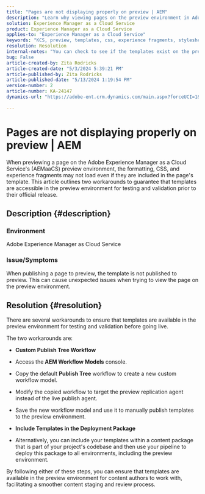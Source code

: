 ```yaml
---
title: "Pages are not displaying properly on preview | AEM"
description: "Learn why viewing pages on the preview environment in Adobe Experience Manager as a Cloud Service doesn't display the pages correctly."
solution: Experience Manager as a Cloud Service
product: Experience Manager as a Cloud Service
applies-to: "Experience Manager as a Cloud Service"
keywords: "KCS, preview, templates, css, experience fragments, stylesheets, publish, AEM, Experience Manager, AEMaaCS"
resolution: Resolution
internal-notes: "You can check to see if the templates exist on the preview server by port forwarding to the preview pod, and then using URL's like this to determine what templates exist: http://localhost:8881/conf/wknd/settings/wcm/templates.7.json"
bug: False
article-created-by: Zita Rodricks
article-created-date: "5/3/2024 5:39:21 PM"
article-published-by: Zita Rodricks
article-published-date: "5/13/2024 1:19:54 PM"
version-number: 2
article-number: KA-24147
dynamics-url: "https://adobe-ent.crm.dynamics.com/main.aspx?forceUCI=1&pagetype=entityrecord&etn=knowledgearticle&id=bda9b10f-7409-ef11-9f8a-6045bd026dc7"

---
```

# Pages are not displaying properly on preview | AEM


When previewing a page on the Adobe Experience Manager as a Cloud Service's (AEMaaCS) preview environment, the formatting, CSS, and experience fragments may not load even if they are included in the page's template. This article outlines two workarounds to guarantee that templates are accessible in the preview environment for testing and validation prior to their official release.

## Description {#description}


### <b>Environment</b>

Adobe Experience Manager as Cloud Service



### <b>Issue/Symptoms</b>

When publishing a page to preview, the template is not published to preview. This can cause unexpected issues when trying to view the page on the preview environment.


## Resolution {#resolution}


There are several workarounds to ensure that templates are available in the preview environment for testing and validation before going live.

The two workarounds are:

- <b>Custom Publish Tree Workflow</b>
- Access the<b> AEM Workflow Models</b> console.
- Copy the default <b>Publish Tree</b> workflow to create a new custom workflow model.
- Modify the copied workflow to target the preview replication agent instead of the live publish agent.
- Save the new workflow model and use it to manually publish templates to the preview environment.




- <b>Include Templates in the Deployment Package</b>
- Alternatively, you can include your templates within a content package that is part of your project's codebase and then use your pipeline to deploy this package to all environments, including the preview environment.


By following either of these steps, you can ensure that templates are available in the preview environment for content authors to work with, facilitating a smoother content staging and review process.
